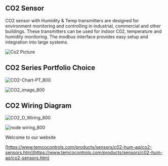 ## CO2 Sensor
CO2 sensor with Humidity & Temp transmitters are designed for environment monitoring and controlling in industrial, commercial and other buildings. These transmitters can be used for indoor C02, temperature and humidity monitoring. The modbus interface provides easy setup and integration into large systems. 

![Co2 Picture](https://github.com/temcocontrols/CO2_Sensor/blob/master/image/co2_gif.gif)

## CO2 Series Portfolio Choice

![CO2-Chart-PT_800](https://github.com/temcocontrols/CO2_Sensor/blob/master/image/CO2-Chart-PT_800.jpg)

![CO2_image_800](https://github.com/temcocontrols/CO2_Sensor/blob/master/image/CO2_image_800.jpg)

## CO2 Wiring Diagram

![CO2_D_Wiring_800](https://github.com/temcocontrols/CO2_Sensor/blob/master/image/CO2_D_Wiring_800.jpg)

![node wiring_800](https://github.com/temcocontrols/CO2_Sensor/blob/master/image/node%20wiring_800.jpg)

Welcome to our website

[https://www.temcocontrols.com/products/sensors/c02-hum-aq/co2-sensors.htm](https://www.temcocontrols.com/products/sensors/c02-hum-aq/co2-sensors.htm)
